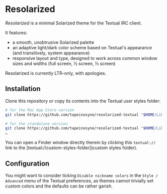 # Resolarized

*Resolarized* is a minimal Solarized theme for the Textual IRC client.

It features:
  - a smooth, unobtrusive Solarized palette
  - an adaptive light/dark color scheme based on Textual's appearance (and transitively, system appearance)
  - responsive layout and type, designed to work across common window sizes and widths (full screen, ½ screen, ⅓ screen)

Resolarized is currently LTR-only, with apologies.


## Installation

Clone this repository or copy its contents into the Textual user styles folder:

```bash
# for the Mac App Store version
git clone https://github.com/tapeinosyne/resolarized-textual "$HOME/Library/Group Containers/8482Q6EPL6.com.codeux.irc.textual/Library/Application Support/Textual/Styles/"

# for the standalone version
git clone https://github.com/tapeinosyne/resolarized-textual "$HOME/Library/Group Containers/com.codeux.apps.textual/Library/Application Support/Textual/Styles/"
…
```

You can open a Finder window directly therein by clicking this `textual://` link to the [textual://custom-styles-folder](custom styles folder).


## Configuration

You might want to consider ticking `Disable nickname colors` in the `Style / Advanced` menu of the Textual preferences, as themes cannot trivially set custom colors and the defaults can be rather garish.
